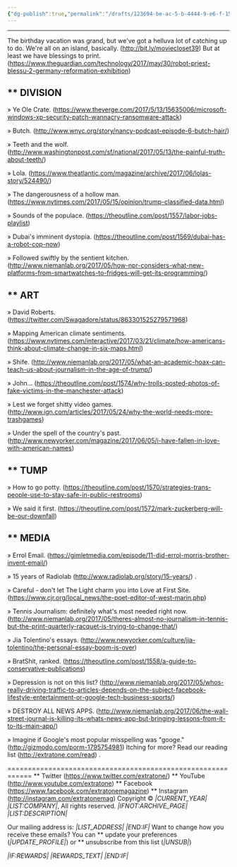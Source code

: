 ```yaml
---
{"dg-publish":true,"permalink":"/drafts/123694-be-ac-5-b-4444-9-e6-f-1508-b9-fc-1-f62/","dgHomeLink":true,"dgPassFrontmatter":false}
---
```


------------------------------------------------------------
The birthday vacation was grand,
but we've got a helluva lot of catching up to do.
We're all on an island, basically. (http://bit.ly/moviecloset39)
But at least we have blessings to print. (https://www.theguardian.com/technology/2017/may/30/robot-priest-blessu-2-germany-reformation-exhibition)


** DIVISION
------------------------------------------------------------
» Ye Ole Crate. (https://www.theverge.com/2017/5/13/15635006/microsoft-windows-xp-security-patch-wannacry-ransomware-attack)

» Butch. (http://www.wnyc.org/story/nancy-podcast-episode-6-butch-hair/)

» Teeth and the wolf. (http://www.washingtonpost.com/sf/national/2017/05/13/the-painful-truth-about-teeth/)

» Lola. (https://www.theatlantic.com/magazine/archive/2017/06/lolas-story/524490/)

» The dangerousness of a hollow man. (https://www.nytimes.com/2017/05/15/opinion/trump-classified-data.html)

» Sounds of the populace. (https://theoutline.com/post/1557/labor-jobs-playlist)

» Dubai's imminent dystopia. (https://theoutline.com/post/1569/dubai-has-a-robot-cop-now)

» Followed swiftly by the sentient kitchen. (http://www.niemanlab.org/2017/05/how-npr-considers-what-new-platforms-from-smartwatches-to-fridges-will-get-its-programming/)


** ART
------------------------------------------------------------
» David Roberts. (https://twitter.com/Swagadore/status/863301525279571968)

» Mapping American climate sentiments. (https://www.nytimes.com/interactive/2017/03/21/climate/how-americans-think-about-climate-change-in-six-maps.html)

» Shife. (http://www.niemanlab.org/2017/05/what-an-academic-hoax-can-teach-us-about-journalism-in-the-age-of-trump/)

» John... (https://theoutline.com/post/1574/why-trolls-posted-photos-of-fake-victims-in-the-manchester-attack)

» Lest we forget shitty video games. (http://www.ign.com/articles/2017/05/24/why-the-world-needs-more-trashgames)

» Under the spell of the country's past. (http://www.newyorker.com/magazine/2017/06/05/i-have-fallen-in-love-with-american-names)


** TUMP
------------------------------------------------------------
» How to go potty. (https://theoutline.com/post/1570/strategies-trans-people-use-to-stay-safe-in-public-restrooms)

» We said it first. (https://theoutline.com/post/1572/mark-zuckerberg-will-be-our-downfall)


** MEDIA
------------------------------------------------------------
» Errol Email. (https://gimletmedia.com/episode/11-did-errol-morris-brother-invent-email/)

» 15 years of Radiolab (http://www.radiolab.org/story/15-years/) .

» Careful - don't let The Light charm you into Love at First Site. (https://www.cjr.org/local_news/the-poet-editor-of-west-marin.php)

» Tennis Journalism: definitely what's most needed right now. (http://www.niemanlab.org/2017/05/theres-almost-no-journalism-in-tennis-but-the-print-quarterly-racquet-is-trying-to-change-that/)

» Jia Tolentino's essays. (http://www.newyorker.com/culture/jia-tolentino/the-personal-essay-boom-is-over)

» BratShit, ranked. (https://theoutline.com/post/1558/a-guide-to-conservative-publications)

» Depression is not on this list? (http://www.niemanlab.org/2017/05/whos-really-driving-traffic-to-articles-depends-on-the-subject-facebook-lifestyle-entertainment-or-google-tech-business-sports/)

» DESTROY ALL NEWS APPS. (http://www.niemanlab.org/2017/06/the-wall-street-journal-is-killing-its-whats-news-app-but-bringing-lessons-from-it-to-its-main-app/)

» Imagine if Google's most popular misspelling was "googe." (http://gizmodo.com/porm-1795754981)
Itching for more?
Read our reading list (http://extratone.com/read) .

============================================================
** Twitter (https://www.twitter.com/extratone/)
** YouTube (http://www.youtube.com/extratone)
** Facebook (https://www.facebook.com/extratonemagazine)
** Instagram (http://instagram.com/extratonemag)
Copyright © *|CURRENT_YEAR|* *|LIST:COMPANY|*, All rights reserved.
*|IFNOT:ARCHIVE_PAGE|* *|LIST:DESCRIPTION|*

Our mailing address is:
*|LIST_ADDRESS|* *|END:IF|*
Want to change how you receive these emails?
You can ** update your preferences (*|UPDATE_PROFILE|*)
or ** unsubscribe from this list (*|UNSUB|*)

*|IF:REWARDS|* *|REWARDS_TEXT|* *|END:IF|*